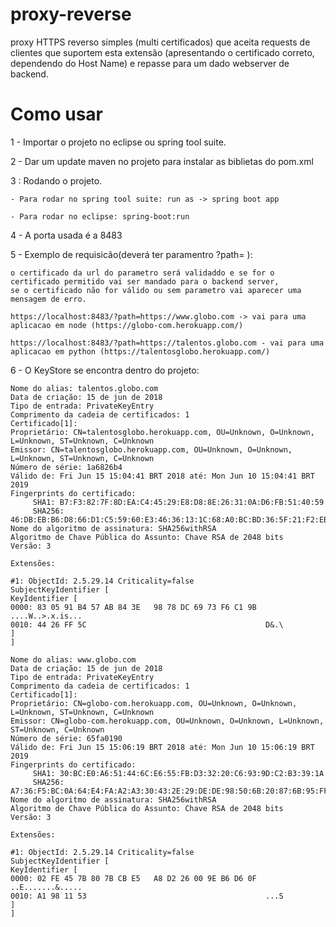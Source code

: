 # proxy-reverse

proxy HTTPS reverso simples (multi certificados) que aceita requests de clientes que suportem esta extensão (apresentando o certificado correto, dependendo do Host Name) e repasse para um dado webserver de backend.

# Como usar

1 - Importar o projeto no eclipse ou spring tool suite.

2 - Dar um update maven no projeto para instalar as biblietas do pom.xml

3 : Rodando o projeto.
	
	- Para rodar no spring tool suite: run as -> spring boot app
	
	- Para rodar no eclipse: spring-boot:run
	
4 - A porta usada é a 8483	

5 - Exemplo de requisicão(deverá ter paramentro ?path= ): 

	o certificado da url do parametro será validaddo e se for o certificado permitido vai ser mandado para o backend server,
	se o certificado não for válido ou sem parametro vai aparecer uma mensagem de erro.
	
	https://localhost:8483/?path=https://www.globo.com -> vai para uma aplicacao em node (https://globo-com.herokuapp.com/)
	
	https://localhost:8483/?path=https://talentos.globo.com - vai para uma aplicacao em python (https://talentosglobo.herokuapp.com/)

6 - O KeyStore se encontra dentro do projeto:
		
	Nome do alias: talentos.globo.com
	Data de criação: 15 de jun de 2018
	Tipo de entrada: PrivateKeyEntry
	Comprimento da cadeia de certificados: 1
	Certificado[1]:
	Proprietário: CN=talentosglobo.herokuapp.com, OU=Unknown, O=Unknown, L=Unknown, ST=Unknown, C=Unknown
	Emissor: CN=talentosglobo.herokuapp.com, OU=Unknown, O=Unknown, L=Unknown, ST=Unknown, C=Unknown
	Número de série: 1a6826b4
	Válido de: Fri Jun 15 15:04:41 BRT 2018 até: Mon Jun 10 15:04:41 BRT 2019
	Fingerprints do certificado:
		 SHA1: B7:F3:82:7F:8D:EA:C4:45:29:E8:D8:8E:26:31:0A:D6:FB:51:40:59
		 SHA256: 46:DB:EB:B6:D8:66:D1:C5:59:60:E3:46:36:13:1C:68:A0:BC:BD:36:5F:21:F2:EB:0C:B4:B1:4E:BA:EF:36:76
	Nome do algoritmo de assinatura: SHA256withRSA
	Algoritmo de Chave Pública do Assunto: Chave RSA de 2048 bits
	Versão: 3

	Extensões: 
	
	#1: ObjectId: 2.5.29.14 Criticality=false
	SubjectKeyIdentifier [
	KeyIdentifier [
	0000: 83 05 91 B4 57 AB 84 3E   98 78 DC 69 73 F6 C1 9B  ....W..>.x.is...
	0010: 44 26 FF 5C                                        D&.\
	]
	]

	Nome do alias: www.globo.com
	Data de criação: 15 de jun de 2018
	Tipo de entrada: PrivateKeyEntry
	Comprimento da cadeia de certificados: 1
	Certificado[1]:
	Proprietário: CN=globo-com.herokuapp.com, OU=Unknown, O=Unknown, L=Unknown, ST=Unknown, C=Unknown
	Emissor: CN=globo-com.herokuapp.com, OU=Unknown, O=Unknown, L=Unknown, ST=Unknown, C=Unknown
	Número de série: 65fa0190
	Válido de: Fri Jun 15 15:06:19 BRT 2018 até: Mon Jun 10 15:06:19 BRT 2019
	Fingerprints do certificado:
		 SHA1: 30:BC:E0:A6:51:44:6C:E6:55:FB:D3:32:20:C6:93:9D:C2:B3:39:1A
		 SHA256: A7:36:F5:BC:0A:64:E4:FA:A2:A3:30:43:2E:29:DE:DE:98:50:6B:20:87:6B:95:FF:25:30:63:3B:F9:AE:2B:8E
	Nome do algoritmo de assinatura: SHA256withRSA
	Algoritmo de Chave Pública do Assunto: Chave RSA de 2048 bits
	Versão: 3
	
	Extensões: 
	
	#1: ObjectId: 2.5.29.14 Criticality=false
	SubjectKeyIdentifier [
	KeyIdentifier [
	0000: 02 FE 45 7B 80 7B CB E5   A8 D2 26 00 9E B6 D6 0F  ..E.......&.....
	0010: A1 98 11 53                                        ...S
	]
	]
	
